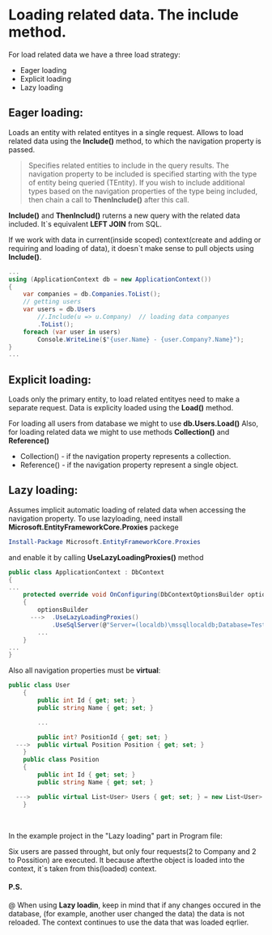 ﻿#  Loading related data. The include method.

For load related data we have a three load strategy:
* Eager loading
* Explicit loading
* Lazy loading

## Eager loading:
Loads an entity with related entityes in a single request.
Allows to load related data using the **Include()** method, to which the navigation property is passed.
> Specifies related entities to include in the query results. The navigation property to be included is specified starting with the type of entity being queried (TEntity). If you wish to include additional types based on the navigation properties of the type being included, then chain a call to **ThenInclude()** after this call.

**Include()** and **ThenInclud()** ruterns a new query with the related data included.
It`s equivalent **LEFT JOIN** from SQL.

If we work with data in current(inside scoped) context(create and adding or requiring and loading of data), it doesn`t make sense to pull objects using **Include()**.
```c#
...
using (ApplicationContext db = new ApplicationContext())
{
    var companies = db.Companies.ToList();
    // getting users
    var users = db.Users
        //.Include(u => u.Company)  // loading data companyes
        .ToList();
    foreach (var user in users)
        Console.WriteLine($"{user.Name} - {user.Company?.Name}");
}
...
```

## Explicit loading:

Loads only the primary entity, to load related entityes need to make a separate request.
Data is explicity loaded using the **Load()** method.

For loading all users from database we might to use **db.Users.Load()** 
Also, for loading related data we might to use methods **Collection()** and **Reference()**
* Collection() - if the navigation property represents a collection.
* Reference() - if the navigation property represent a single object.

## Lazy loading:
Assumes implicit automatic loading of related data when accessing the navigation property.
To use lazyloading, need install **Microsoft.EntityFrameworkCore.Proxies** packege
```PowerShell
Install-Package Microsoft.EntityFrameworkCore.Proxies
```
and enable it by calling **UseLazyLoadingProxies()** method
```c#
public class ApplicationContext : DbContext
{
...
    protected override void OnConfiguring(DbContextOptionsBuilder optionsBuilder)
    {
        optionsBuilder
      --->  .UseLazyLoadingProxies()
            .UseSqlServer(@"Server=(localdb)\mssqllocaldb;Database=TestDb;Trusted_Connection=True;");
        ...
    }
...
}
```

Also all navigation properties must be **virtual**:
```c#
public class User
    {
        public int Id { get; set; }
        public string Name { get; set; }

        ...

        public int? PositionId { get; set; }
  --->  public virtual Position Position { get; set; }
    }
    public class Position
    {
        public int Id { get; set; }
        public string Name { get; set; }

  --->  public virtual List<User> Users { get; set; } = new List<User>();
    }
```
<br>

In the example project in the "Lazy loading" part in Program file:<br>

Six users are passed throught, but only four requests(2 to Company and 2 to Possition) are executed. It because afterthe object is loaded into the context, it`s taken from this(loaded) context.

#### P.S.
@
    When using **Lazy loadin**, keep in mind that if any changes occured in the database, (for example, another user changed the data) the data is not reloaded. The context continues to use the data that was loaded eqrlier.